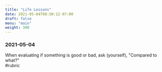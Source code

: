 ```yaml
---
title: "Life Lessons"
date: 2021-05-04T08:50:12-07:00
draft: false
menu: "main"
weight: 300
---
```


### 2021-05-04   

When evaluating if something is good or bad, ask (yourself), "Compared to what?"  
\#rubric
